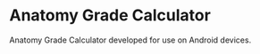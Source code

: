 Anatomy Grade Calculator
====================

Anatomy Grade Calculator developed for use on Android devices.
